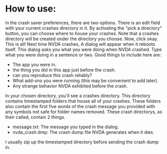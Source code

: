 
# How to use:
in the crash saver preferences,   there are two options.  There is an edit field with your current crashes directory in it. By activating the "pick  a directory" button, you can choose   where to house your crashes. Note that a crashes directory will be created under the directory you choose.
Now, click okay.
This is all! Next time NVDA crashes, A dialog will appear when it reboots itself. This dialog asks you what you were doing when NVDA crashed. Type what you were doing in a sentence or two. Good things to include here are:

* The app you were in.
* the thing you did in this app just before the crash.
* can you reproduce this crash reliably?
* What add-ons you were running (this may be convenient to add later).
* Any strange behavior NVDA exhibited before the crash.

In your chosen directory, you'll see a crashes directory. This directory contains timestamped folders that house all of your crashes. These folders also contain the first five words of the crash message you provided with any symbols not safe for folder names removed.
These crash directorys, as their called, contain 2 things.

* message.txt: The message you typed in the dialog.
* nvda_crash.dmp: The crash dump file NVDA generates when it dies.

I usually zip up the timestamped directory before sending the crash dump in.